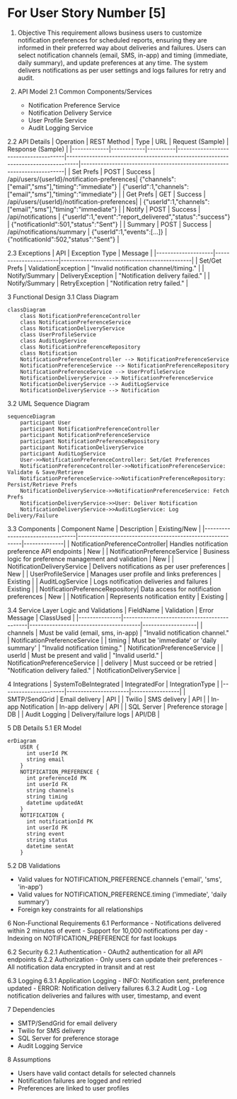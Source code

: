# For User Story Number [5]

1. Objective
This requirement allows business users to customize notification preferences for scheduled reports, ensuring they are informed in their preferred way about deliveries and failures. Users can select notification channels (email, SMS, in-app) and timing (immediate, daily summary), and update preferences at any time. The system delivers notifications as per user settings and logs failures for retry and audit.

2. API Model
  2.1 Common Components/Services
    - Notification Preference Service
    - Notification Delivery Service
    - User Profile Service
    - Audit Logging Service

  2.2 API Details
| Operation   | REST Method | Type     | URL                                 | Request (Sample)                                                                 | Response (Sample)                                                      |
|-------------|------------|----------|--------------------------------------|----------------------------------------------------------------------------------|------------------------------------------------------------------------|
| Set Prefs   | POST       | Success  | /api/users/{userId}/notification-preferences| {"channels":["email","sms"],"timing":"immediate"}                    | {"userId":1,"channels":["email","sms"],"timing":"immediate"}         |
| Get Prefs   | GET        | Success  | /api/users/{userId}/notification-preferences|                                            | {"userId":1,"channels":["email","sms"],"timing":"immediate"}         |
| Notify      | POST       | Success  | /api/notifications                   | {"userId":1,"event":"report_delivered","status":"success"}           | {"notificationId":501,"status":"Sent"}                                   |
| Summary     | POST       | Success  | /api/notifications/summary           | {"userId":1,"events":[...]}                                               | {"notificationId":502,"status":"Sent"}                                   |

  2.3 Exceptions
| API                | Exception Type         | Message                                      |
|--------------------|-----------------------|----------------------------------------------|
| Set/Get Prefs      | ValidationException   | "Invalid notification channel/timing."       |
| Notify/Summary     | DeliveryException     | "Notification delivery failed."              |
| Notify/Summary     | RetryException        | "Notification retry failed."                 |

3 Functional Design
  3.1 Class Diagram
```mermaid
classDiagram
    class NotificationPreferenceController
    class NotificationPreferenceService
    class NotificationDeliveryService
    class UserProfileService
    class AuditLogService
    class NotificationPreferenceRepository
    class Notification
    NotificationPreferenceController --> NotificationPreferenceService
    NotificationPreferenceService --> NotificationPreferenceRepository
    NotificationPreferenceService --> UserProfileService
    NotificationDeliveryService --> NotificationPreferenceService
    NotificationDeliveryService --> AuditLogService
    NotificationDeliveryService --> Notification
```

  3.2 UML Sequence Diagram
```mermaid
sequenceDiagram
    participant User
    participant NotificationPreferenceController
    participant NotificationPreferenceService
    participant NotificationPreferenceRepository
    participant NotificationDeliveryService
    participant AuditLogService
    User->>NotificationPreferenceController: Set/Get Preferences
    NotificationPreferenceController->>NotificationPreferenceService: Validate & Save/Retrieve
    NotificationPreferenceService->>NotificationPreferenceRepository: Persist/Retrieve Prefs
    NotificationDeliveryService->>NotificationPreferenceService: Fetch Prefs
    NotificationDeliveryService->>User: Deliver Notification
    NotificationDeliveryService->>AuditLogService: Log Delivery/Failure
```

  3.3 Components
| Component Name                  | Description                                              | Existing/New |
|---------------------------------|----------------------------------------------------------|--------------|
| NotificationPreferenceController| Handles notification preference API endpoints            | New          |
| NotificationPreferenceService   | Business logic for preference management and validation  | New          |
| NotificationDeliveryService     | Delivers notifications as per user preferences           | New          |
| UserProfileService              | Manages user profile and links preferences               | Existing     |
| AuditLogService                 | Logs notification deliveries and failures                | Existing     |
| NotificationPreferenceRepository| Data access for notification preferences                 | New          |
| Notification                    | Represents notification entity                           | Existing     |

  3.4 Service Layer Logic and Validations
| FieldName      | Validation                                 | Error Message                         | ClassUsed         |
|---------------|--------------------------------------------|---------------------------------------|-------------------|
| channels      | Must be valid (email, sms, in-app)          | "Invalid notification channel."        | NotificationPreferenceService |
| timing        | Must be 'immediate' or 'daily summary'      | "Invalid notification timing."         | NotificationPreferenceService |
| userId        | Must be present and valid                   | "Invalid userId."                      | NotificationPreferenceService |
| delivery      | Must succeed or be retried                  | "Notification delivery failed."        | NotificationDeliveryService   |

4 Integrations
| SystemToBeIntegrated | IntegratedFor         | IntegrationType |
|----------------------|----------------------|-----------------|
| SMTP/SendGrid        | Email delivery        | API             |
| Twilio               | SMS delivery          | API             |
| In-app Notification  | In-app delivery       | API             |
| SQL Server           | Preference storage    | DB              |
| Audit Logging        | Delivery/failure logs | API/DB          |

5 DB Details
  5.1 ER Model
```mermaid
erDiagram
    USER {
      int userId PK
      string email
    }
    NOTIFICATION_PREFERENCE {
      int preferenceId PK
      int userId FK
      string channels
      string timing
      datetime updatedAt
    }
    NOTIFICATION {
      int notificationId PK
      int userId FK
      string event
      string status
      datetime sentAt
    }
```

  5.2 DB Validations
- Valid values for NOTIFICATION_PREFERENCE.channels ('email', 'sms', 'in-app')
- Valid values for NOTIFICATION_PREFERENCE.timing ('immediate', 'daily summary')
- Foreign key constraints for all relationships

6 Non-Functional Requirements
  6.1 Performance
    - Notifications delivered within 2 minutes of event
    - Support for 10,000 notifications per day
    - Indexing on NOTIFICATION_PREFERENCE for fast lookups

  6.2 Security
    6.2.1 Authentication
      - OAuth2 authentication for all API endpoints
    6.2.2 Authorization
      - Only users can update their preferences
      - All notification data encrypted in transit and at rest

  6.3 Logging
    6.3.1 Application Logging
      - INFO: Notification sent, preference updated
      - ERROR: Notification delivery failures
    6.3.2 Audit Log
      - Log notification deliveries and failures with user, timestamp, and event

7 Dependencies
- SMTP/SendGrid for email delivery
- Twilio for SMS delivery
- SQL Server for preference storage
- Audit Logging Service

8 Assumptions
- Users have valid contact details for selected channels
- Notification failures are logged and retried
- Preferences are linked to user profiles
